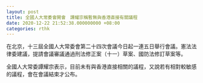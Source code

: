 ```yaml
---
layout: post
title: 全國人大常委會開會　譚耀宗稱暫無與香港直接有關議程
date: 2020-12-22 21:52:38.000000000 +08:00
categories: rthk
---
```


在北京，十三屆全國人大常委會第二十四次會議今日起一連五日舉行會議。憲法法律委建議，提請會議審議通過刑法修正案（十一）草案、國防法修訂草案等。

全國人大常委譚耀宗表示，目前未有與香港直接相關的議程，又說若有相對較敏感的議程，會在會議結束才公布。
